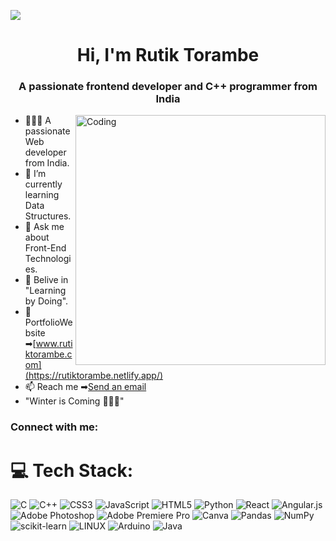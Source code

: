 [![](https://visitcount.itsvg.in/api?id=Rutiktorambe&icon=0&color=3)](https://visitcount.itsvg.in)

<h1 align="center">Hi, I'm Rutik Torambe</h1>
<h3 align="center">A passionate frontend developer and C++ programmer from India</h3>
<img align="right" alt="Coding" width="400" src="https://media.tenor.com/NOYF3f82b_gAAAAM/programmer.gif">

- 👨🏻‍💻 A passionate Web developer from India.
- 🌱 I’m currently learning Data Structures.
- 💬 Ask me about Front-End Technologies.
- 🎯 Belive in "Learning by Doing".
- 🔗 PortfolioWebsite ➡[www.rutiktorambe.com](https://rutiktorambe.netlify.app/)
- 📫 Reach me ➡<a href="mailto: rutiktorambe24@gmail.com?subject=Hello%20from%20my%20website&body=I%20hope%20this%20email%20finds%20you%20well.">Send an email</a>
- "Winter is Coming 🧟‍♂️🧊"

<h3 align="left">Connect with me:</h3>
<p align="left">



# 💻 Tech Stack:
![C](https://img.shields.io/badge/c-%2300599C.svg?style=for-the-badge&logo=c&logoColor=white) ![C++](https://img.shields.io/badge/c++-%2300599C.svg?style=for-the-badge&logo=c%2B%2B&logoColor=white) ![CSS3](https://img.shields.io/badge/css3-%231572B6.svg?style=for-the-badge&logo=css3&logoColor=white) ![JavaScript](https://img.shields.io/badge/javascript-%23323330.svg?style=for-the-badge&logo=javascript&logoColor=%23F7DF1E) ![HTML5](https://img.shields.io/badge/html5-%23E34F26.svg?style=for-the-badge&logo=html5&logoColor=white) ![Python](https://img.shields.io/badge/python-3670A0?style=for-the-badge&logo=python&logoColor=ffdd54) ![React](https://img.shields.io/badge/react-%2320232a.svg?style=for-the-badge&logo=react&logoColor=%2361DAFB) ![Angular.js](https://img.shields.io/badge/angular.js-%23E23237.svg?style=for-the-badge&logo=angularjs&logoColor=white) ![Adobe Photoshop](https://img.shields.io/badge/adobephotoshop-%2331A8FF.svg?style=for-the-badge&logo=adobephotoshop&logoColor=white) ![Adobe Premiere Pro](https://img.shields.io/badge/Adobe%20Premiere%20Pro-9999FF.svg?style=for-the-badge&logo=Adobe%20Premiere%20Pro&logoColor=white) ![Canva](https://img.shields.io/badge/Canva-%2300C4CC.svg?style=for-the-badge&logo=Canva&logoColor=white) ![Pandas](https://img.shields.io/badge/pandas-%23150458.svg?style=for-the-badge&logo=pandas&logoColor=white) ![NumPy](https://img.shields.io/badge/numpy-%23013243.svg?style=for-the-badge&logo=numpy&logoColor=white) ![scikit-learn](https://img.shields.io/badge/scikit--learn-%23F7931E.svg?style=for-the-badge&logo=scikit-learn&logoColor=white) ![LINUX](https://img.shields.io/badge/Linux-FCC624?style=for-the-badge&logo=linux&logoColor=black) ![Arduino](https://img.shields.io/badge/-Arduino-00979D?style=for-the-badge&logo=Arduino&logoColor=white) ![Java](https://img.shields.io/badge/java-%23ED8B00.svg?style=for-the-badge&logo=java&logoColor=white)

